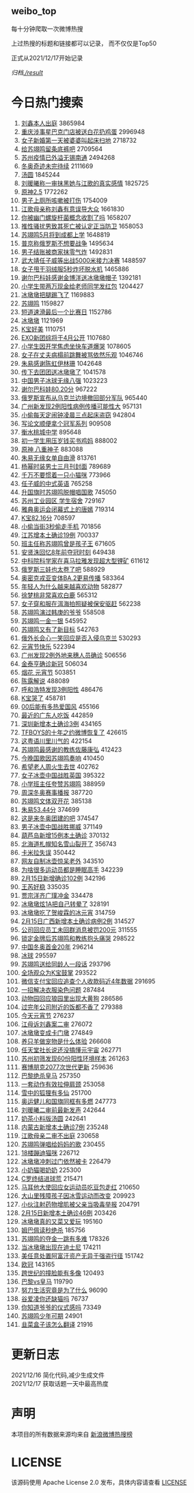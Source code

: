 weibo_top  
---
每十分钟爬取一次微博热搜  

上过热搜的标题和链接都可以记录， 而不仅仅是Top50

正式从2021/12/17开始记录  

*归档[./result](./result/)*

# 今日热门搜索  
1. [刘鑫本人出庭](https://s.weibo.com//weibo?q=%23%E5%88%98%E9%91%AB%E6%9C%AC%E4%BA%BA%E5%87%BA%E5%BA%AD%23&Refer=top) 3865984
2. [重庆涉事星巴克门店被送白花扔鸡蛋](https://s.weibo.com//weibo?q=%23%E9%87%8D%E5%BA%86%E6%B6%89%E4%BA%8B%E6%98%9F%E5%B7%B4%E5%85%8B%E9%97%A8%E5%BA%97%E8%A2%AB%E9%80%81%E7%99%BD%E8%8A%B1%E6%89%94%E9%B8%A1%E8%9B%8B%23&Refer=top) 2996948
3. [女子新婚第一天被婆婆叫起床扫地](https://s.weibo.com//weibo?q=%23%E5%A5%B3%E5%AD%90%E6%96%B0%E5%A9%9A%E7%AC%AC%E4%B8%80%E5%A4%A9%E8%A2%AB%E5%A9%86%E5%A9%86%E5%8F%AB%E8%B5%B7%E5%BA%8A%E6%89%AB%E5%9C%B0%23&Refer=top) 2718732
4. [给苏翊鸣留条底裤吧](https://s.weibo.com//weibo?q=%23%E7%BB%99%E8%8B%8F%E7%BF%8A%E9%B8%A3%E7%95%99%E6%9D%A1%E5%BA%95%E8%A3%A4%E5%90%A7%23&Refer=top) 2709564
5. [苏州疫情已外溢无锡南通](https://s.weibo.com//weibo?q=%23%E8%8B%8F%E5%B7%9E%E7%96%AB%E6%83%85%E5%B7%B2%E5%A4%96%E6%BA%A2%E6%97%A0%E9%94%A1%E5%8D%97%E9%80%9A%23&Refer=top) 2494268
6. [冬奥奇迹未完待续](https://s.weibo.com//weibo?q=%23%E5%86%AC%E5%A5%A5%E5%A5%87%E8%BF%B9%E6%9C%AA%E5%AE%8C%E5%BE%85%E7%BB%AD%23&Refer=top) 2111669
7. [汤圆](https://s.weibo.com//weibo?q=%E6%B1%A4%E5%9C%86&Refer=top) 1845244
8. [刘暖曦称一审抹黑她与江歌的真实感情](https://s.weibo.com//weibo?q=%23%E5%88%98%E6%9A%96%E6%9B%A6%E7%A7%B0%E4%B8%80%E5%AE%A1%E6%8A%B9%E9%BB%91%E5%A5%B9%E4%B8%8E%E6%B1%9F%E6%AD%8C%E7%9A%84%E7%9C%9F%E5%AE%9E%E6%84%9F%E6%83%85%23&Refer=top) 1825725
9. [原神2.5](https://s.weibo.com//weibo?q=%E5%8E%9F%E7%A5%9E2.5&Refer=top) 1772262
10. [男子上厕所咳嗽被打伤](https://s.weibo.com//weibo?q=%23%E7%94%B7%E5%AD%90%E4%B8%8A%E5%8E%95%E6%89%80%E5%92%B3%E5%97%BD%E8%A2%AB%E6%89%93%E4%BC%A4%23&Refer=top) 1754009
11. [江歌母亲称刘鑫有意误导大众](https://s.weibo.com//weibo?q=%23%E6%B1%9F%E6%AD%8C%E6%AF%8D%E4%BA%B2%E7%A7%B0%E5%88%98%E9%91%AB%E6%9C%89%E6%84%8F%E8%AF%AF%E5%AF%BC%E5%A4%A7%E4%BC%97%23&Refer=top) 1661830
12. [你被幽门螺旋杆菌概念收割了吗](https://s.weibo.com//weibo?q=%23%E4%BD%A0%E8%A2%AB%E5%B9%BD%E9%97%A8%E8%9E%BA%E6%97%8B%E6%9D%86%E8%8F%8C%E6%A6%82%E5%BF%B5%E6%94%B6%E5%89%B2%E4%BA%86%E5%90%97%23&Refer=top) 1658207
13. [推性骚扰男致其死亡被认定正当防卫](https://s.weibo.com//weibo?q=%23%E6%8E%A8%E6%80%A7%E9%AA%9A%E6%89%B0%E7%94%B7%E8%87%B4%E5%85%B6%E6%AD%BB%E4%BA%A1%E8%A2%AB%E8%AE%A4%E5%AE%9A%E6%AD%A3%E5%BD%93%E9%98%B2%E5%8D%AB%23&Refer=top) 1658053
14. [苏翊鸣5月将到成都上学](https://s.weibo.com//weibo?q=%23%E8%8B%8F%E7%BF%8A%E9%B8%A35%E6%9C%88%E5%B0%86%E5%88%B0%E6%88%90%E9%83%BD%E4%B8%8A%E5%AD%A6%23&Refer=top) 1648819
15. [普京称俄罗斯不想要战争](https://s.weibo.com//weibo?q=%23%E6%99%AE%E4%BA%AC%E7%A7%B0%E4%BF%84%E7%BD%97%E6%96%AF%E4%B8%8D%E6%83%B3%E8%A6%81%E6%88%98%E4%BA%89%23&Refer=top) 1495634
16. [男子结账被商家抹零气炸](https://s.weibo.com//weibo?q=%23%E7%94%B7%E5%AD%90%E7%BB%93%E8%B4%A6%E8%A2%AB%E5%95%86%E5%AE%B6%E6%8A%B9%E9%9B%B6%E6%B0%94%E7%82%B8%23&Refer=top) 1492831
17. [武大靖任子威等出战5000米接力决赛](https://s.weibo.com//weibo?q=%23%E6%AD%A6%E5%A4%A7%E9%9D%96%E4%BB%BB%E5%AD%90%E5%A8%81%E7%AD%89%E5%87%BA%E6%88%985000%E7%B1%B3%E6%8E%A5%E5%8A%9B%E5%86%B3%E8%B5%9B%23&Refer=top) 1488597
18. [女子甩干羽绒服5秒炸坏脱水机](https://s.weibo.com//weibo?q=%23%E5%A5%B3%E5%AD%90%E7%94%A9%E5%B9%B2%E7%BE%BD%E7%BB%92%E6%9C%8D5%E7%A7%92%E7%82%B8%E5%9D%8F%E8%84%B1%E6%B0%B4%E6%9C%BA%23&Refer=top) 1465886
19. [谢尔巴科娃感谢金博洋送冰墩墩帽子](https://s.weibo.com//weibo?q=%23%E8%B0%A2%E5%B0%94%E5%B7%B4%E7%A7%91%E5%A8%83%E6%84%9F%E8%B0%A2%E9%87%91%E5%8D%9A%E6%B4%8B%E9%80%81%E5%86%B0%E5%A2%A9%E5%A2%A9%E5%B8%BD%E5%AD%90%23&Refer=top) 1392181
20. [小学生带两万现金给老师同学发红包](https://s.weibo.com//weibo?q=%23%E5%B0%8F%E5%AD%A6%E7%94%9F%E5%B8%A6%E4%B8%A4%E4%B8%87%E7%8E%B0%E9%87%91%E7%BB%99%E8%80%81%E5%B8%88%E5%90%8C%E5%AD%A6%E5%8F%91%E7%BA%A2%E5%8C%85%23&Refer=top) 1204427
21. [冰墩墩把腿踢飞了](https://s.weibo.com//weibo?q=%23%E5%86%B0%E5%A2%A9%E5%A2%A9%E6%8A%8A%E8%85%BF%E8%B8%A2%E9%A3%9E%E4%BA%86%23&Refer=top) 1169883
22. [苏翊鸣](https://s.weibo.com//weibo?q=%E8%8B%8F%E7%BF%8A%E9%B8%A3&Refer=top) 1159827
23. [短道速滑最后一个比赛日](https://s.weibo.com//weibo?q=%23%E7%9F%AD%E9%81%93%E9%80%9F%E6%BB%91%E6%9C%80%E5%90%8E%E4%B8%80%E4%B8%AA%E6%AF%94%E8%B5%9B%E6%97%A5%23&Refer=top) 1152786
24. [冰墩墩](https://s.weibo.com//weibo?q=%23%E5%86%B0%E5%A2%A9%E5%A2%A9%23&Refer=top) 1121969
25. [K宝好美](https://s.weibo.com//weibo?q=%23K%E5%AE%9D%E5%A5%BD%E7%BE%8E%23&Refer=top) 1110751
26. [EXO新团综将于4月公开](https://s.weibo.com//weibo?q=%23EXO%E6%96%B0%E5%9B%A2%E7%BB%BC%E5%B0%86%E4%BA%8E4%E6%9C%88%E5%85%AC%E5%BC%80%23&Refer=top) 1107680
27. [小学生因开学焦虑坐快车道爆哭](https://s.weibo.com//weibo?q=%23%E5%B0%8F%E5%AD%A6%E7%94%9F%E5%9B%A0%E5%BC%80%E5%AD%A6%E7%84%A6%E8%99%91%E5%9D%90%E5%BF%AB%E8%BD%A6%E9%81%93%E7%88%86%E5%93%AD%23&Refer=top) 1078605
28. [女子在丈夫病榻前跳舞被骂依然乐观](https://s.weibo.com//weibo?q=%23%E5%A5%B3%E5%AD%90%E5%9C%A8%E4%B8%88%E5%A4%AB%E7%97%85%E6%A6%BB%E5%89%8D%E8%B7%B3%E8%88%9E%E8%A2%AB%E9%AA%82%E4%BE%9D%E7%84%B6%E4%B9%90%E8%A7%82%23&Refer=top) 1046746
29. [朱易感谢陈虹伊林珊](https://s.weibo.com//weibo?q=%23%E6%9C%B1%E6%98%93%E6%84%9F%E8%B0%A2%E9%99%88%E8%99%B9%E4%BC%8A%E6%9E%97%E7%8F%8A%23&Refer=top) 1042648
30. [传下去团团送冰墩墩了](https://s.weibo.com//weibo?q=%23%E4%BC%A0%E4%B8%8B%E5%8E%BB%E5%9B%A2%E5%9B%A2%E9%80%81%E5%86%B0%E5%A2%A9%E5%A2%A9%E4%BA%86%23&Refer=top) 1041578
31. [中国男子冰球无缘八强](https://s.weibo.com//weibo?q=%23%E4%B8%AD%E5%9B%BD%E7%94%B7%E5%AD%90%E5%86%B0%E7%90%83%E6%97%A0%E7%BC%98%E5%85%AB%E5%BC%BA%23&Refer=top) 1023223
32. [谢尔巴科娃80.20分](https://s.weibo.com//weibo?q=%23%E8%B0%A2%E5%B0%94%E5%B7%B4%E7%A7%91%E5%A8%8380.20%E5%88%86%23&Refer=top) 967222
33. [俄罗斯宣布从乌克兰边境撤回部分军队](https://s.weibo.com//weibo?q=%23%E4%BF%84%E7%BD%97%E6%96%AF%E5%AE%A3%E5%B8%83%E4%BB%8E%E4%B9%8C%E5%85%8B%E5%85%B0%E8%BE%B9%E5%A2%83%E6%92%A4%E5%9B%9E%E9%83%A8%E5%88%86%E5%86%9B%E9%98%9F%23&Refer=top) 965440
34. [广州新发现2例阳性病例传播可能性大](https://s.weibo.com//weibo?q=%23%E5%B9%BF%E5%B7%9E%E6%96%B0%E5%8F%91%E7%8E%B02%E4%BE%8B%E9%98%B3%E6%80%A7%E7%97%85%E4%BE%8B%E4%BC%A0%E6%92%AD%E5%8F%AF%E8%83%BD%E6%80%A7%E5%A4%A7%23&Refer=top) 957131
35. [小偷每天定闹钟凌晨三点起床盗窃](https://s.weibo.com//weibo?q=%23%E5%B0%8F%E5%81%B7%E6%AF%8F%E5%A4%A9%E5%AE%9A%E9%97%B9%E9%92%9F%E5%87%8C%E6%99%A8%E4%B8%89%E7%82%B9%E8%B5%B7%E5%BA%8A%E7%9B%97%E7%AA%83%23&Refer=top) 942804
36. [写论文顺便拿个冠军系列](https://s.weibo.com//weibo?q=%23%E5%86%99%E8%AE%BA%E6%96%87%E9%A1%BA%E4%BE%BF%E6%8B%BF%E4%B8%AA%E5%86%A0%E5%86%9B%E7%B3%BB%E5%88%97%23&Refer=top) 909508
37. [衡水桃城中学](https://s.weibo.com//weibo?q=%E8%A1%A1%E6%B0%B4%E6%A1%83%E5%9F%8E%E4%B8%AD%E5%AD%A6&Refer=top) 895648
38. [初一学生用压岁钱买书鸡妈](https://s.weibo.com//weibo?q=%23%E5%88%9D%E4%B8%80%E5%AD%A6%E7%94%9F%E7%94%A8%E5%8E%8B%E5%B2%81%E9%92%B1%E4%B9%B0%E4%B9%A6%E9%B8%A1%E5%A6%88%23&Refer=top) 888002
39. [原神 八重神子](https://s.weibo.com//weibo?q=%23%E5%8E%9F%E7%A5%9E%20%E5%85%AB%E9%87%8D%E7%A5%9E%E5%AD%90%23&Refer=top) 883088
40. [朱易无缘女单自由滑](https://s.weibo.com//weibo?q=%E6%9C%B1%E6%98%93%E6%97%A0%E7%BC%98%E5%A5%B3%E5%8D%95%E8%87%AA%E7%94%B1%E6%BB%91&Refer=top) 813761
41. [杨幂时装男士三月刊封面](https://s.weibo.com//weibo?q=%23%E6%9D%A8%E5%B9%82%E6%97%B6%E8%A3%85%E7%94%B7%E5%A3%AB%E4%B8%89%E6%9C%88%E5%88%8A%E5%B0%81%E9%9D%A2%23&Refer=top) 789689
42. [千万不要惯着一只小猫咪](https://s.weibo.com//weibo?q=%23%E5%8D%83%E4%B8%87%E4%B8%8D%E8%A6%81%E6%83%AF%E7%9D%80%E4%B8%80%E5%8F%AA%E5%B0%8F%E7%8C%AB%E5%92%AA%23&Refer=top) 773966
43. [任子威的中式英语](https://s.weibo.com//weibo?q=%23%E4%BB%BB%E5%AD%90%E5%A8%81%E7%9A%84%E4%B8%AD%E5%BC%8F%E8%8B%B1%E8%AF%AD%23&Refer=top) 765258
44. [升国旗时苏翊鸣脱帽唱国歌](https://s.weibo.com//weibo?q=%23%E5%8D%87%E5%9B%BD%E6%97%97%E6%97%B6%E8%8B%8F%E7%BF%8A%E9%B8%A3%E8%84%B1%E5%B8%BD%E5%94%B1%E5%9B%BD%E6%AD%8C%23&Refer=top) 745050
45. [苏州工业园区 学生宿舍](https://s.weibo.com//weibo?q=%E8%8B%8F%E5%B7%9E%E5%B7%A5%E4%B8%9A%E5%9B%AD%E5%8C%BA%20%E5%AD%A6%E7%94%9F%E5%AE%BF%E8%88%8D&Refer=top) 729167
46. [雅典奥运会闭幕式上的唐嫣](https://s.weibo.com//weibo?q=%23%E9%9B%85%E5%85%B8%E5%A5%A5%E8%BF%90%E4%BC%9A%E9%97%AD%E5%B9%95%E5%BC%8F%E4%B8%8A%E7%9A%84%E5%94%90%E5%AB%A3%23&Refer=top) 719314
47. [K宝82.16分](https://s.weibo.com//weibo?q=%23K%E5%AE%9D82.16%E5%88%86%23&Refer=top) 708597
48. [小偷当街3秒偷走手机](https://s.weibo.com//weibo?q=%23%E5%B0%8F%E5%81%B7%E5%BD%93%E8%A1%973%E7%A7%92%E5%81%B7%E8%B5%B0%E6%89%8B%E6%9C%BA%23&Refer=top) 701856
49. [江苏增本土确诊19例](https://s.weibo.com//weibo?q=%23%E6%B1%9F%E8%8B%8F%E5%A2%9E%E6%9C%AC%E5%9C%9F%E7%A1%AE%E8%AF%8A19%E4%BE%8B%23&Refer=top) 700337
50. [班主任称苏翊鸣曾是孩子王](https://s.weibo.com//weibo?q=%23%E7%8F%AD%E4%B8%BB%E4%BB%BB%E7%A7%B0%E8%8B%8F%E7%BF%8A%E9%B8%A3%E6%9B%BE%E6%98%AF%E5%AD%A9%E5%AD%90%E7%8E%8B%23&Refer=top) 671605
51. [安贤洙回忆8年前夺冠时刻](https://s.weibo.com//weibo?q=%23%E5%AE%89%E8%B4%A4%E6%B4%99%E5%9B%9E%E5%BF%868%E5%B9%B4%E5%89%8D%E5%A4%BA%E5%86%A0%E6%97%B6%E5%88%BB%23&Refer=top) 649438
52. [中科院科学家在喜马拉雅发现超大型锂矿](https://s.weibo.com//weibo?q=%23%E4%B8%AD%E7%A7%91%E9%99%A2%E7%A7%91%E5%AD%A6%E5%AE%B6%E5%9C%A8%E5%96%9C%E9%A9%AC%E6%8B%89%E9%9B%85%E5%8F%91%E7%8E%B0%E8%B6%85%E5%A4%A7%E5%9E%8B%E9%94%82%E7%9F%BF%23&Refer=top) 611612
53. [俄罗斯三娃也太卷了吧](https://s.weibo.com//weibo?q=%23%E4%BF%84%E7%BD%97%E6%96%AF%E4%B8%89%E5%A8%83%E4%B9%9F%E5%A4%AA%E5%8D%B7%E4%BA%86%E5%90%A7%23&Refer=top) 588929
54. [奥密克戎亚变体BA.2更易传播](https://s.weibo.com//weibo?q=%23%E5%A5%A5%E5%AF%86%E5%85%8B%E6%88%8E%E4%BA%9A%E5%8F%98%E4%BD%93BA.2%E6%9B%B4%E6%98%93%E4%BC%A0%E6%92%AD%23&Refer=top) 583364
55. [年轻人为什么越来越喜欢动物](https://s.weibo.com//weibo?q=%23%E5%B9%B4%E8%BD%BB%E4%BA%BA%E4%B8%BA%E4%BB%80%E4%B9%88%E8%B6%8A%E6%9D%A5%E8%B6%8A%E5%96%9C%E6%AC%A2%E5%8A%A8%E7%89%A9%23&Refer=top) 582877
56. [徐梦桃非常喜欢白鹿](https://s.weibo.com//weibo?q=%23%E5%BE%90%E6%A2%A6%E6%A1%83%E9%9D%9E%E5%B8%B8%E5%96%9C%E6%AC%A2%E7%99%BD%E9%B9%BF%23&Refer=top) 565312
57. [女子穿和服在洱海拍照疑被保安驱赶](https://s.weibo.com//weibo?q=%23%E5%A5%B3%E5%AD%90%E7%A9%BF%E5%92%8C%E6%9C%8D%E5%9C%A8%E6%B4%B1%E6%B5%B7%E6%8B%8D%E7%85%A7%E7%96%91%E8%A2%AB%E4%BF%9D%E5%AE%89%E9%A9%B1%E8%B5%B6%23&Refer=top) 562238
58. [苏翊鸣演过韩庚的爷爷](https://s.weibo.com//weibo?q=%23%E8%8B%8F%E7%BF%8A%E9%B8%A3%E6%BC%94%E8%BF%87%E9%9F%A9%E5%BA%9A%E7%9A%84%E7%88%B7%E7%88%B7%23&Refer=top) 558508
59. [苏翊鸣一金一银](https://s.weibo.com//weibo?q=%23%E8%8B%8F%E7%BF%8A%E9%B8%A3%E4%B8%80%E9%87%91%E4%B8%80%E9%93%B6%23&Refer=top) 545952
60. [苏翊鸣又有了新目标](https://s.weibo.com//weibo?q=%23%E8%8B%8F%E7%BF%8A%E9%B8%A3%E5%8F%88%E6%9C%89%E4%BA%86%E6%96%B0%E7%9B%AE%E6%A0%87%23&Refer=top) 542763
61. [俄外长会心一笑回应是否入侵乌克兰](https://s.weibo.com//weibo?q=%23%E4%BF%84%E5%A4%96%E9%95%BF%E4%BC%9A%E5%BF%83%E4%B8%80%E7%AC%91%E5%9B%9E%E5%BA%94%E6%98%AF%E5%90%A6%E5%85%A5%E4%BE%B5%E4%B9%8C%E5%85%8B%E5%85%B0%23&Refer=top) 530293
62. [元宵节快乐](https://s.weibo.com//weibo?q=%E5%85%83%E5%AE%B5%E8%8A%82%E5%BF%AB%E4%B9%90&Refer=top) 522394
63. [广州发现2例外地来穗人员确诊](https://s.weibo.com//weibo?q=%23%E5%B9%BF%E5%B7%9E%E5%8F%91%E7%8E%B02%E4%BE%8B%E5%A4%96%E5%9C%B0%E6%9D%A5%E7%A9%97%E4%BA%BA%E5%91%98%E7%A1%AE%E8%AF%8A%23&Refer=top) 506556
64. [金泰亨确诊新冠](https://s.weibo.com//weibo?q=%23%E9%87%91%E6%B3%B0%E4%BA%A8%E7%A1%AE%E8%AF%8A%E6%96%B0%E5%86%A0%23&Refer=top) 506034
65. [烟花 元宵节](https://s.weibo.com//weibo?q=%E7%83%9F%E8%8A%B1%20%E5%85%83%E5%AE%B5%E8%8A%82&Refer=top) 503851
66. [陈露解说](https://s.weibo.com//weibo?q=%23%E9%99%88%E9%9C%B2%E8%A7%A3%E8%AF%B4%23&Refer=top) 488089
67. [呼和浩特发现3例阳性](https://s.weibo.com//weibo?q=%23%E5%91%BC%E5%92%8C%E6%B5%A9%E7%89%B9%E5%8F%91%E7%8E%B03%E4%BE%8B%E9%98%B3%E6%80%A7%23&Refer=top) 486476
68. [K宝哭了](https://s.weibo.com//weibo?q=K%E5%AE%9D%E5%93%AD%E4%BA%86&Refer=top) 458781
69. [00后能有多热爱国风](https://s.weibo.com//weibo?q=%2300%E5%90%8E%E8%83%BD%E6%9C%89%E5%A4%9A%E7%83%AD%E7%88%B1%E5%9B%BD%E9%A3%8E%23&Refer=top) 455166
70. [最近的广东人吃饭](https://s.weibo.com//weibo?q=%E6%9C%80%E8%BF%91%E7%9A%84%E5%B9%BF%E4%B8%9C%E4%BA%BA%E5%90%83%E9%A5%AD&Refer=top) 442859
71. [深圳新增本土确诊3例](https://s.weibo.com//weibo?q=%E6%B7%B1%E5%9C%B3%E6%96%B0%E5%A2%9E%E6%9C%AC%E5%9C%9F%E7%A1%AE%E8%AF%8A3%E4%BE%8B&Refer=top) 434165
72. [TFBOYS的十年之约微博恢复了](https://s.weibo.com//weibo?q=%23TFBOYS%E7%9A%84%E5%8D%81%E5%B9%B4%E4%B9%8B%E7%BA%A6%E5%BE%AE%E5%8D%9A%E6%81%A2%E5%A4%8D%E4%BA%86%23&Refer=top) 426615
73. [这粤语川里川气的](https://s.weibo.com//weibo?q=%23%E8%BF%99%E7%B2%A4%E8%AF%AD%E5%B7%9D%E9%87%8C%E5%B7%9D%E6%B0%94%E7%9A%84%23&Refer=top) 422154
74. [苏翊鸣最感谢的教练佐藤康弘](https://s.weibo.com//weibo?q=%23%E8%8B%8F%E7%BF%8A%E9%B8%A3%E6%9C%80%E6%84%9F%E8%B0%A2%E7%9A%84%E6%95%99%E7%BB%83%E4%BD%90%E8%97%A4%E5%BA%B7%E5%BC%98%23&Refer=top) 412423
75. [今晚国歌因苏翊鸣奏响](https://s.weibo.com//weibo?q=%23%E4%BB%8A%E6%99%9A%E5%9B%BD%E6%AD%8C%E5%9B%A0%E8%8B%8F%E7%BF%8A%E9%B8%A3%E5%A5%8F%E5%93%8D%23&Refer=top) 410450
76. [希望老人周火生去世](https://s.weibo.com//weibo?q=%23%E5%B8%8C%E6%9C%9B%E8%80%81%E4%BA%BA%E5%91%A8%E7%81%AB%E7%94%9F%E5%8E%BB%E4%B8%96%23&Refer=top) 402762
77. [女子冰壶中国战胜英国](https://s.weibo.com//weibo?q=%23%E5%A5%B3%E5%AD%90%E5%86%B0%E5%A3%B6%E4%B8%AD%E5%9B%BD%E6%88%98%E8%83%9C%E8%8B%B1%E5%9B%BD%23&Refer=top) 395322
78. [小学班主任夸赞苏翊鸣](https://s.weibo.com//weibo?q=%23%E5%B0%8F%E5%AD%A6%E7%8F%AD%E4%B8%BB%E4%BB%BB%E5%A4%B8%E8%B5%9E%E8%8B%8F%E7%BF%8A%E9%B8%A3%23&Refer=top) 388959
79. [周深冬奥赛事播报](https://s.weibo.com//weibo?q=%23%E5%91%A8%E6%B7%B1%E5%86%AC%E5%A5%A5%E8%B5%9B%E4%BA%8B%E6%92%AD%E6%8A%A5%23&Refer=top) 387720
80. [苏翊鸣文体双开花](https://s.weibo.com//weibo?q=%23%E8%8B%8F%E7%BF%8A%E9%B8%A3%E6%96%87%E4%BD%93%E5%8F%8C%E5%BC%80%E8%8A%B1%23&Refer=top) 385138
81. [朱易53.44分](https://s.weibo.com//weibo?q=%23%E6%9C%B1%E6%98%9353.44%E5%88%86%23&Refer=top) 374699
82. [这是来冬奥团建的吧](https://s.weibo.com//weibo?q=%23%E8%BF%99%E6%98%AF%E6%9D%A5%E5%86%AC%E5%A5%A5%E5%9B%A2%E5%BB%BA%E7%9A%84%E5%90%A7%23&Refer=top) 374547
83. [男子冰壶中国战胜挪威](https://s.weibo.com//weibo?q=%23%E7%94%B7%E5%AD%90%E5%86%B0%E5%A3%B6%E4%B8%AD%E5%9B%BD%E6%88%98%E8%83%9C%E6%8C%AA%E5%A8%81%23&Refer=top) 371149
84. [葫芦岛新增15例本土确诊](https://s.weibo.com//weibo?q=%23%E8%91%AB%E8%8A%A6%E5%B2%9B%E6%96%B0%E5%A2%9E15%E4%BE%8B%E6%9C%AC%E5%9C%9F%E7%A1%AE%E8%AF%8A%23&Refer=top) 370132
85. [北海道札幌知名雪山裂开了](https://s.weibo.com//weibo?q=%23%E5%8C%97%E6%B5%B7%E9%81%93%E6%9C%AD%E5%B9%8C%E7%9F%A5%E5%90%8D%E9%9B%AA%E5%B1%B1%E8%A3%82%E5%BC%80%E4%BA%86%23&Refer=top) 356743
86. [卡米拉失误](https://s.weibo.com//weibo?q=%E5%8D%A1%E7%B1%B3%E6%8B%89%E5%A4%B1%E8%AF%AF&Refer=top) 350442
87. [网友自制冰壶惊呆老外](https://s.weibo.com//weibo?q=%23%E7%BD%91%E5%8F%8B%E8%87%AA%E5%88%B6%E5%86%B0%E5%A3%B6%E6%83%8A%E5%91%86%E8%80%81%E5%A4%96%23&Refer=top) 343510
88. [为啥很多运动员都是睡眠高手](https://s.weibo.com//weibo?q=%23%E4%B8%BA%E5%95%A5%E5%BE%88%E5%A4%9A%E8%BF%90%E5%8A%A8%E5%91%98%E9%83%BD%E6%98%AF%E7%9D%A1%E7%9C%A0%E9%AB%98%E6%89%8B%23&Refer=top) 342239
89. [2月15日新增确诊102例](https://s.weibo.com//weibo?q=%232%E6%9C%8815%E6%97%A5%E6%96%B0%E5%A2%9E%E7%A1%AE%E8%AF%8A102%E4%BE%8B%23&Refer=top) 342196
90. [王芮好稳](https://s.weibo.com//weibo?q=%23%E7%8E%8B%E8%8A%AE%E5%A5%BD%E7%A8%B3%23&Refer=top) 335035
91. [贾宗洋齐广璞冲金](https://s.weibo.com//weibo?q=%23%E8%B4%BE%E5%AE%97%E6%B4%8B%E9%BD%90%E5%B9%BF%E7%92%9E%E5%86%B2%E9%87%91%23&Refer=top) 334478
92. [冰墩墩炫1A把自己转晕了](https://s.weibo.com//weibo?q=%23%E5%86%B0%E5%A2%A9%E5%A2%A9%E7%82%AB1A%E6%8A%8A%E8%87%AA%E5%B7%B1%E8%BD%AC%E6%99%95%E4%BA%86%23&Refer=top) 328191
93. [冰墩墩吃了贺峻霖的冰元宵](https://s.weibo.com//weibo?q=%23%E5%86%B0%E5%A2%A9%E5%A2%A9%E5%90%83%E4%BA%86%E8%B4%BA%E5%B3%BB%E9%9C%96%E7%9A%84%E5%86%B0%E5%85%83%E5%AE%B5%23&Refer=top) 314759
94. [2月15日广西新增本土确诊病例2例](https://s.weibo.com//weibo?q=%232%E6%9C%8815%E6%97%A5%E5%B9%BF%E8%A5%BF%E6%96%B0%E5%A2%9E%E6%9C%AC%E5%9C%9F%E7%A1%AE%E8%AF%8A%E7%97%85%E4%BE%8B2%E4%BE%8B%23&Refer=top) 314527
95. [公司回应员工未回群消息被罚200元](https://s.weibo.com//weibo?q=%23%E5%85%AC%E5%8F%B8%E5%9B%9E%E5%BA%94%E5%91%98%E5%B7%A5%E6%9C%AA%E5%9B%9E%E7%BE%A4%E6%B6%88%E6%81%AF%E8%A2%AB%E7%BD%9A200%E5%85%83%23&Refer=top) 311555
96. [锁定金牌后苏翊鸣和教练抱头痛哭](https://s.weibo.com//weibo?q=%23%E9%94%81%E5%AE%9A%E9%87%91%E7%89%8C%E5%90%8E%E8%8B%8F%E7%BF%8A%E9%B8%A3%E5%92%8C%E6%95%99%E7%BB%83%E6%8A%B1%E5%A4%B4%E7%97%9B%E5%93%AD%23&Refer=top) 298522
97. [中国冬奥首金20年](https://s.weibo.com//weibo?q=%23%E4%B8%AD%E5%9B%BD%E5%86%AC%E5%A5%A5%E9%A6%96%E9%87%9120%E5%B9%B4%23&Refer=top) 296214
98. [冰球](https://s.weibo.com//weibo?q=%E5%86%B0%E7%90%83&Refer=top) 295597
99. [苏翊鸣送给同龄人一段话](https://s.weibo.com//weibo?q=%23%E8%8B%8F%E7%BF%8A%E9%B8%A3%E9%80%81%E7%BB%99%E5%90%8C%E9%BE%84%E4%BA%BA%E4%B8%80%E6%AE%B5%E8%AF%9D%23&Refer=top) 293796
100. [全场观众为K宝鼓掌](https://s.weibo.com//weibo?q=%E5%85%A8%E5%9C%BA%E8%A7%82%E4%BC%97%E4%B8%BAK%E5%AE%9D%E9%BC%93%E6%8E%8C&Refer=top) 293522
101. [微信支付宝回应追查个人收款码近4年数据](https://s.weibo.com//weibo?q=%23%E5%BE%AE%E4%BF%A1%E6%94%AF%E4%BB%98%E5%AE%9D%E5%9B%9E%E5%BA%94%E8%BF%BD%E6%9F%A5%E4%B8%AA%E4%BA%BA%E6%94%B6%E6%AC%BE%E7%A0%81%E8%BF%914%E5%B9%B4%E6%95%B0%E6%8D%AE%23&Refer=top) 291695
102. [一招解决衣服染色问题](https://s.weibo.com//weibo?q=%23%E4%B8%80%E6%8B%9B%E8%A7%A3%E5%86%B3%E8%A1%A3%E6%9C%8D%E6%9F%93%E8%89%B2%E9%97%AE%E9%A2%98%23&Refer=top) 287484
103. [动物园回应狼园里出现大黄狗](https://s.weibo.com//weibo?q=%23%E5%8A%A8%E7%89%A9%E5%9B%AD%E5%9B%9E%E5%BA%94%E7%8B%BC%E5%9B%AD%E9%87%8C%E5%87%BA%E7%8E%B0%E5%A4%A7%E9%BB%84%E7%8B%97%23&Refer=top) 286586
104. [过完年公司附近的饭都不香了](https://s.weibo.com//weibo?q=%23%E8%BF%87%E5%AE%8C%E5%B9%B4%E5%85%AC%E5%8F%B8%E9%99%84%E8%BF%91%E7%9A%84%E9%A5%AD%E9%83%BD%E4%B8%8D%E9%A6%99%E4%BA%86%23&Refer=top) 279388
105. [今天元宵节](https://s.weibo.com//weibo?q=%23%E4%BB%8A%E5%A4%A9%E5%85%83%E5%AE%B5%E8%8A%82%23&Refer=top) 276237
106. [江母诉刘鑫案二审](https://s.weibo.com//weibo?q=%23%E6%B1%9F%E6%AF%8D%E8%AF%89%E5%88%98%E9%91%AB%E6%A1%88%E4%BA%8C%E5%AE%A1%23&Refer=top) 276072
107. [冰墩墩变成卡门墩](https://s.weibo.com//weibo?q=%23%E5%86%B0%E5%A2%A9%E5%A2%A9%E5%8F%98%E6%88%90%E5%8D%A1%E9%97%A8%E5%A2%A9%23&Refer=top) 274849
108. [养只羊做宠物是什么体验](https://s.weibo.com//weibo?q=%23%E5%85%BB%E5%8F%AA%E7%BE%8A%E5%81%9A%E5%AE%A0%E7%89%A9%E6%98%AF%E4%BB%80%E4%B9%88%E4%BD%93%E9%AA%8C%23&Refer=top) 266608
109. [任天堂社长说还没搞懂元宇宙](https://s.weibo.com//weibo?q=%23%E4%BB%BB%E5%A4%A9%E5%A0%82%E7%A4%BE%E9%95%BF%E8%AF%B4%E8%BF%98%E6%B2%A1%E6%90%9E%E6%87%82%E5%85%83%E5%AE%87%E5%AE%99%23&Refer=top) 262771
110. [苏州初筛发现60份阳性环境样本](https://s.weibo.com//weibo?q=%E8%8B%8F%E5%B7%9E%E5%88%9D%E7%AD%9B%E5%8F%91%E7%8E%B060%E4%BB%BD%E9%98%B3%E6%80%A7%E7%8E%AF%E5%A2%83%E6%A0%B7%E6%9C%AC&Refer=top) 261263
111. [赛博朋克2077次世代更新](https://s.weibo.com//weibo?q=%23%E8%B5%9B%E5%8D%9A%E6%9C%8B%E5%85%8B2077%E6%AC%A1%E4%B8%96%E4%BB%A3%E6%9B%B4%E6%96%B0%23&Refer=top) 259636
112. [巴黎绝杀皇马](https://s.weibo.com//weibo?q=%E5%B7%B4%E9%BB%8E%E7%BB%9D%E6%9D%80%E7%9A%87%E9%A9%AC&Refer=top) 257350
113. [一套动作有效拉伸肩颈](https://s.weibo.com//weibo?q=%23%E4%B8%80%E5%A5%97%E5%8A%A8%E4%BD%9C%E6%9C%89%E6%95%88%E6%8B%89%E4%BC%B8%E8%82%A9%E9%A2%88%23&Refer=top) 253058
114. [雪中的狐狸有多仙](https://s.weibo.com//weibo?q=%23%E9%9B%AA%E4%B8%AD%E7%9A%84%E7%8B%90%E7%8B%B8%E6%9C%89%E5%A4%9A%E4%BB%99%23&Refer=top) 251700
115. [奥运健儿和国旗同框有多燃](https://s.weibo.com//weibo?q=%23%E5%A5%A5%E8%BF%90%E5%81%A5%E5%84%BF%E5%92%8C%E5%9B%BD%E6%97%97%E5%90%8C%E6%A1%86%E6%9C%89%E5%A4%9A%E7%87%83%23&Refer=top) 247773
116. [刘暖曦二审前最新发声](https://s.weibo.com//weibo?q=%23%E5%88%98%E6%9A%96%E6%9B%A6%E4%BA%8C%E5%AE%A1%E5%89%8D%E6%9C%80%E6%96%B0%E5%8F%91%E5%A3%B0%23&Refer=top) 242644
117. [奶茶小料版汤圆](https://s.weibo.com//weibo?q=%23%E5%A5%B6%E8%8C%B6%E5%B0%8F%E6%96%99%E7%89%88%E6%B1%A4%E5%9C%86%23&Refer=top) 242641
118. [内蒙古新增本土确诊7例](https://s.weibo.com//weibo?q=%23%E5%86%85%E8%92%99%E5%8F%A4%E6%96%B0%E5%A2%9E%E6%9C%AC%E5%9C%9F%E7%A1%AE%E8%AF%8A7%E4%BE%8B%23&Refer=top) 235248
119. [江歌母亲二审不出庭](https://s.weibo.com//weibo?q=%23%E6%B1%9F%E6%AD%8C%E6%AF%8D%E4%BA%B2%E4%BA%8C%E5%AE%A1%E4%B8%8D%E5%87%BA%E5%BA%AD%23&Refer=top) 230658
120. [苏翊鸣弹唱给妈妈的歌](https://s.weibo.com//weibo?q=%23%E8%8B%8F%E7%BF%8A%E9%B8%A3%E5%BC%B9%E5%94%B1%E7%BB%99%E5%A6%88%E5%A6%88%E7%9A%84%E6%AD%8C%23&Refer=top) 230455
121. [18楼蹦迪猫咪](https://s.weibo.com//weibo?q=18%E6%A5%BC%E8%B9%A6%E8%BF%AA%E7%8C%AB%E5%92%AA&Refer=top) 226712
122. [冰墩墩冲刺过门依然被卡](https://s.weibo.com//weibo?q=%23%E5%86%B0%E5%A2%A9%E5%A2%A9%E5%86%B2%E5%88%BA%E8%BF%87%E9%97%A8%E4%BE%9D%E7%84%B6%E8%A2%AB%E5%8D%A1%23&Refer=top) 226479
123. [小奶猫喝奶奶](https://s.weibo.com//weibo?q=%23%E5%B0%8F%E5%A5%B6%E7%8C%AB%E5%96%9D%E5%A5%B6%E5%A5%B6%23&Refer=top) 225300
124. [C罗终结进球荒](https://s.weibo.com//weibo?q=C%E7%BD%97%E7%BB%88%E7%BB%93%E8%BF%9B%E7%90%83%E8%8D%92&Refer=top) 215471
125. [马耳他大使回应女运动员吃豆包走红](https://s.weibo.com//weibo?q=%E9%A9%AC%E8%80%B3%E4%BB%96%E5%A4%A7%E4%BD%BF%E5%9B%9E%E5%BA%94%E5%A5%B3%E8%BF%90%E5%8A%A8%E5%91%98%E5%90%83%E8%B1%86%E5%8C%85%E8%B5%B0%E7%BA%A2&Refer=top) 210650
126. [大山里残障孩子因冰雪运动而改变](https://s.weibo.com//weibo?q=%23%E5%A4%A7%E5%B1%B1%E9%87%8C%E6%AE%8B%E9%9A%9C%E5%AD%A9%E5%AD%90%E5%9B%A0%E5%86%B0%E9%9B%AA%E8%BF%90%E5%8A%A8%E8%80%8C%E6%94%B9%E5%8F%98%23&Refer=top) 209923
127. [小伙注射药物增肌被父亲当吸毒举报](https://s.weibo.com//weibo?q=%23%E5%B0%8F%E4%BC%99%E6%B3%A8%E5%B0%84%E8%8D%AF%E7%89%A9%E5%A2%9E%E8%82%8C%E8%A2%AB%E7%88%B6%E4%BA%B2%E5%BD%93%E5%90%B8%E6%AF%92%E4%B8%BE%E6%8A%A5%23&Refer=top) 204791
128. [2月15日新增本土确诊46例](https://s.weibo.com//weibo?q=2%E6%9C%8815%E6%97%A5%E6%96%B0%E5%A2%9E%E6%9C%AC%E5%9C%9F%E7%A1%AE%E8%AF%8A46%E4%BE%8B&Refer=top) 203426
129. [冰墩墩真的又菜又爱玩](https://s.weibo.com//weibo?q=%23%E5%86%B0%E5%A2%A9%E5%A2%A9%E7%9C%9F%E7%9A%84%E5%8F%88%E8%8F%9C%E5%8F%88%E7%88%B1%E7%8E%A9%23&Refer=top) 195160
130. [姆巴佩读秒绝杀](https://s.weibo.com//weibo?q=%23%E5%A7%86%E5%B7%B4%E4%BD%A9%E8%AF%BB%E7%A7%92%E7%BB%9D%E6%9D%80%23&Refer=top) 185756
131. [苏翊鸣的夺金一跳有多难](https://s.weibo.com//weibo?q=%23%E8%8B%8F%E7%BF%8A%E9%B8%A3%E7%9A%84%E5%A4%BA%E9%87%91%E4%B8%80%E8%B7%B3%E6%9C%89%E5%A4%9A%E9%9A%BE%23&Refer=top) 178326
132. [当冰墩墩出现在迪士尼](https://s.weibo.com//weibo?q=%23%E5%BD%93%E5%86%B0%E5%A2%A9%E5%A2%A9%E5%87%BA%E7%8E%B0%E5%9C%A8%E8%BF%AA%E5%A3%AB%E5%B0%BC%23&Refer=top) 174211
133. [美任意处置阿富汗资产无异于强盗行径](https://s.weibo.com//weibo?q=%23%E7%BE%8E%E4%BB%BB%E6%84%8F%E5%A4%84%E7%BD%AE%E9%98%BF%E5%AF%8C%E6%B1%97%E8%B5%84%E4%BA%A7%E6%97%A0%E5%BC%82%E4%BA%8E%E5%BC%BA%E7%9B%97%E8%A1%8C%E5%BE%84%23&Refer=top) 151742
134. [欧冠](https://s.weibo.com//weibo?q=%E6%AC%A7%E5%86%A0&Refer=top) 143165
135. [跨世纪的撞脸能有多像](https://s.weibo.com//weibo?q=%23%E8%B7%A8%E4%B8%96%E7%BA%AA%E7%9A%84%E6%92%9E%E8%84%B8%E8%83%BD%E6%9C%89%E5%A4%9A%E5%83%8F%23&Refer=top) 120493
136. [巴黎vs皇马](https://s.weibo.com//weibo?q=%23%E5%B7%B4%E9%BB%8Evs%E7%9A%87%E9%A9%AC%23&Refer=top) 119790
137. [努力生活究竟是为了什么](https://s.weibo.com//weibo?q=%23%E5%8A%AA%E5%8A%9B%E7%94%9F%E6%B4%BB%E7%A9%B6%E7%AB%9F%E6%98%AF%E4%B8%BA%E4%BA%86%E4%BB%80%E4%B9%88%23&Refer=top) 96090
138. [谷爱凌你还缺猫吗](https://s.weibo.com//weibo?q=%23%E8%B0%B7%E7%88%B1%E5%87%8C%E4%BD%A0%E8%BF%98%E7%BC%BA%E7%8C%AB%E5%90%97%23&Refer=top) 76737
139. [你知道爷爷的仪式感吗](https://s.weibo.com//weibo?q=%23%E4%BD%A0%E7%9F%A5%E9%81%93%E7%88%B7%E7%88%B7%E7%9A%84%E4%BB%AA%E5%BC%8F%E6%84%9F%E5%90%97%23&Refer=top) 73349
140. [苏翊鸣少年可期](https://s.weibo.com//weibo?q=%23%E8%8B%8F%E7%BF%8A%E9%B8%A3%E5%B0%91%E5%B9%B4%E5%8F%AF%E6%9C%9F%23&Refer=top) 24901
141. [韭菜盒子该怎么翻译](https://s.weibo.com//weibo?q=%23%E9%9F%AD%E8%8F%9C%E7%9B%92%E5%AD%90%E8%AF%A5%E6%80%8E%E4%B9%88%E7%BF%BB%E8%AF%91%23&Refer=top) 21916
# 更新日志  
2021/12/16  简化代码,减少生成文件  
2021/12/17  获取话题一天中最高热度
# 声明  
本项目的所有数据来源均来自 [新浪微博热搜榜](https://s.weibo.com/top/summary)  

# LICENSE
该源码使用 Apache License 2.0 发布，具体内容请查看 [LICENSE](./LICENSE)
